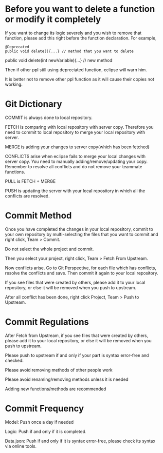# Before you want to delete a function or modify it completely #

If you want to change its logic severely and you wish to remove that function, please add this right before the function declaration. For example,

    @Deprecated
    public void delete(){...} // method that you want to delete

public void delete(int newVariable){...} // new method

Then if other ppl still using depreciated function, eclipse will warn him.

It is better not to remove other ppl function as it will cause their copies not working.

# Git Dictionary #

COMMIT is always done to local repository.

FETCH is comparing with local repository with server copy. Therefore you need to commit to local repository to merge your local repository with server.

MERGE is adding your changes to server copy(which has been fetched)

CONFLICTS arise when eclipse fails to merge your local changes with server copy. You need to manually adding/remove/updating your copy. Remember to resolve all conflicts and do not remove your teammate functions.

PULL is FETCH + MERGE

PUSH is updating the server with your local repository in which all the conflicts are resolved.


# Commit Method #

Once you have completed the changes in your local repository, commit to your own repository by multi-selecting the files that you want to commit and right click, Team > Commit.

Do not select the whole project and commit.

Then you select your project, right click, Team > Fetch From Upstream.

Now conflicts arise. Go to Git Perspective, for each file which has conflicts, resolve the conflicts and save. Then commit it again to your local repository.

If you see files that were created by others, please add it to your local repository, or else it will be removed when you push to upstream.

After all conflict has been done, right click Project, Team > Push to Upstream.


# Commit Regulations #

After Fetch from Upstream, if you see files that were created by others, please add it to your local repository, or else it will be removed when you push to upstream.
 
Please push to upstream if and only if your part is syntax error-free and checked.

Please avoid removing methods of other people work
 
Please avoid renaming/removing methods unless it is needed
 
Adding new functions/methods are recommended


# Commit Frequency #

Model: Push once a day if needed

Logic: Push if and only if it is completed.

Data.json: Push if and only if it is syntax error-free, please check its syntax via online tools.
